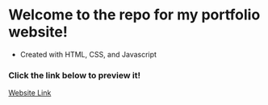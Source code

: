 # Welcome to the repo for my portfolio website!

* Created with HTML, CSS, and Javascript

### Click the link below to preview it!
[Website Link](https://my-portfolio-six-alpha-61.vercel.app/)
